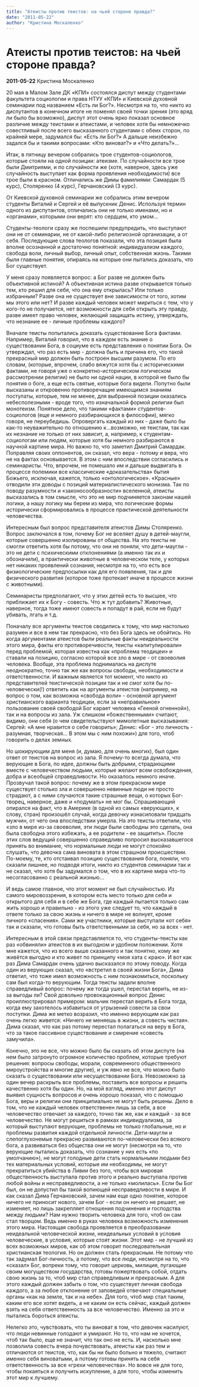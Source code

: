 ```yaml
---
title: "Атеисты против теистов: на чьей стороне правда?"
date: "2011-05-22"
author: "Кристина Москаленко"
---
```


# Атеисты против теистов: на чьей стороне правда?

**2011-05-22** Кристина Москаленко

20 мая в Малом Зале ДК «КПИ» состоялся диспут между студентами факультета социологии и права НТУУ «КПИ» и Киевской духовной семинарии под названием «Есть ли Бог?». Несмотря на то, что никто из диспутантов в конечном итоге не поменял своей точки зрения (это вряд ли было бы возможно), диспут этот очень ярко показал основное различие между теистами и атеистами, и человек хотя бы немножечко совестливый после всего высказанного студентами с обеих сторон, по крайней мере, задумался бы: «Есть ли Бог?» А дальше неизбежно задался бы и такими вопросами: «Кто виноват?» и «Что делать?»...

Итак, в пятницу вечером собрались трое студентов-социологов, которые стояли на одной позиции: атеизме. По случайности все трое были Дмитриями, и по случайности же (хотя, наверное, здесь уже случайность выступает как форма проявления необходимости) все трое были в красном. Отличались же Димы фамилиями: Самардак (5 курс), Столяренко (4 курс), Герчановский (3 курс).

От Киевской духовной семинарии же собрались этим вечером студенты Виталий и Сергей и её выпускник Денис. Используя термин одного из диспутантов, отличались они не только именами, но и «органами», которыми они верят: кто сердцем, кто умом...

Студенты-теологи сразу же поспешили предупредить, что выступают они не от семинарии, не от какой-либо религиозной организации, а от себя. Последующие слова теологов показали, что эта позиция была вполне осознанной и достаточно понятной: индивидуализм каждого, свобода воли, личный выбор, личный опыт, собственная жизнь. Такими были главные понятия, опираясь на которые они пытались доказать, что Бог существует.

У меня сразу появляется вопрос: а Бог разве не должен быть объективной истиной? А объективная истина разве открывается только тем, кто решил для себя, что она ему открылась? Или только избранным? Разве она не существует вне зависимости от того, хотим мы этого или нет? И разве каждый человек может мириться с тем, что у кого-то не получается, нет возможности для себя открыть эту правду, разве имеет право человек, желающий защищать истину, утверждать, что незнание ее - личные проблемы каждого?

Вначале теисты попытались доказать существование Бога фактами. Например, Виталий говорил, что в каждом есть знание о существовании Бога, в социуме есть представления о понятии Бога. Он утверждал, что раз есть мир - должна быть и причина его, что такой прекрасный мир должен быть построен высшим разумом. По его словам, (которые, впрочем, слабо вяжутся хотя бы с историческими фактами, не говоря уже о конкретно-историческом логическом рассмотрении религии) не было ни одной нации, в которой не было бы понятия о боге, а еще есть святые, которые бога видели. Попутно были высказаны и откровенно противоречащие имеющимся знаниям постулаты, которые, тем не менее, для выбранной позиции оказались небесполезными - вроде того, что изначальной формой религии был монотеизм. Понятное дело, что такими «фактами» студентов-социологов (еще и немного разбирающихся в философии), мягко говоря, не переубедишь. Опровергать каждый из них - даже было бы как-то неуважительно по отношению к...возможно, не теистам, так как их незнание не только от них зависит, а, например, к студентам-социологам или людям, которые хотя бы немного разбираются в научной картине мира. Но важно то, что заметил Дмитрий Самардак. Поправляя своих оппонентов, он сказал, что вера - потому и вера, что не на фактах основывается. В этом с ним впоследствии согласились и семинаристы. Что, впрочем, не помешало им и дальше выдвигать в процессе полемики все классические «доказательства» бытия Божьего, исключая, кажется, только «онтологическое». «Красные» отводили эти доводы с позиций материалистического монизма. Так по поводу разумности и «законосообразности» вселенной, атеисты высказались в том смысле, что это не мир подчиняется законам нашей логики, а нашу логику мы берем из мира, что логические формы исторически сформировались в процессе практической деятельности человечества.

Интересным был вопрос представителя атеистов Димы Столяренко. Вопрос заключался в том, почему Бог не вселяет душу в детей-маугли, которые совершенно изолированы от общества. На это теисты не смогли ответить хотя бы потому, что они не поняли, что дети-маугли - это не дети с психическими отклонениями (а именно так их и обозначили), а практически животные в человеческом теле, у которых нет никаких проявлений сознания, несмотря на то, что есть все физиологические предпосылки как для его появления, так и для физического развития (которое тоже протекает иначе в процессе жизни с животными).

Семинаристы предполагают, что у этих детей есть то высшее, что приближает их к Богу - совесть. Что ж тут добавить? Животные, наверное, тогда тоже имеют совесть и попадут в рай, если не будут убивать, лгать и т.д.

Поначалу все аргументы теистов сводились к тому, что мир настолько разумен и все в нем так прекрасно, что без Бога здесь не обойтись. Но когда аргументами атеистов были реальные факты неидеальности этого мира, факты его противоречивости, теисты «капитулировали» перед проблемой, которая известна как «проблема теодицеи» и ставали на позицию, согласно которой все зло в мире - от своеволия человека. Вообще, эта проблема поднималась на диспуте неоднократно, точно так же как вопросы свободы, необходимости и ответственности. И важным является тот момент, что никто из представителей теистической позиции так и не смог хотя бы по-человечески(!) ответить как на аргументы атеистов (например, на вопрос о том, как возможна «свобода воли» - основной аргумент христианского варианта теодицеи, если за «неправильное» пользование своей свободой Бог карает человека «Гееной огненной»), так и на вопросы из зала. Уж слишком «божественными» считают, видимо, они себя (о чем свидетельствуют мимолетные высказывания: Сергей: «А мне нравится о себе говорить»; Денис: «Бог - это личность - разумная, творческая... В этом мы с ним похожи») для того, чтоб говорить о делах земных.

Но шокирующим для меня (и, думаю, для очень многих), был один ответ от теистов на вопрос из зала. Я почему-то всегда думала, что верующие в Бога, по идее, должны быть добрыми, страдающими вместе с человечеством людьми, которые желают всем освобождения, добра и всеобщей справедливости. Но оказалось немного иначе. Прозвучал такой вопрос: почему же в этом прекрасном мире существует столько зла и совершенно невинные люди не просто страдают, а с ними случаются такие страшные вещи, о которых Бог-творец, наверное, даже и «подумать» не мог бы. Спрашивающий опирался на факт, что в Америке (в одной из самых «верующих», к слову, стран) произошёл случай, когда девочку изнасиловали тридцать мужчин, от чего она впоследствии умерла. На это теисты ответили, что «зло в мире из-за своеволия, эти люди были свободны это сделать, она была свободна этого избежать, а ее родители - ее защитить». После этих слов ведущий совершенно справедливо попросил высказавшегося принять во внимание, что нормальные люди не могут спокойно слушать, что девочка сама виновата в этом страшном происшествии. По-моему, те, кто отстаивал позицию существования бога, поняли, что сказали лишнее, но подводя итоги, никто из студентов семинарии так и не сказал, что хотя бы задумался о том, что в их картине мира что-то несогласованно с реальной жизнью...

И ведь самое главное, что этот момент не был случайностью. Из самого мировоззрения, в котором есть место только для себя и открытого для себя и в себе же Бога, где каждый пытается только сам жить хорошо и правильно - из этого уже следует то, что каждый в ответе только за свою жизнь и ничего в мире не волнует, кроме личного «спасения». Сами же участники, которые выступали «от себя» так и сказали, что готовы быть ответственными за себя, но за всех - нет.

Интересным в этой связи представляется то, что студенты-теисты как раз «обвиняли» атеистов в их выгодном и удобном положении. Хотя мне кажется, что из всего выше сказанного и так понятно, кому же живётся выгодно и кто живет по принципу «моя хата с краю». И вот как раз Дима Самардак очень удачно высказался по этому поводу. Когда один из верующих сказал, что «встретил в своей жизни Бога», Дима ответил, что тоже имел возможность с ним познакомиться, поскольку сам был когда-то верующим. Тогда теисты задали вполне справедливый вопрос: почему же тогда ушел, перестал верить, не из-за выгоды ли? Свой довольно провокационный вопрос Денис проиллюстрировал примером: мальчик перестал верить в Бога тогда, когда ему захотелось избавиться от угрызений совести за свои поступки. Дима же метко возразил, что именно верующим как раз очень легко живется: «Ничего не меняешь в жизни, а совесть чистая». Дима сказал, что как раз потому перестал полагаться на веру в Бога, что за такое пассивное существование и смирение «совесть замучила».

Конечно, это не все, что можно было бы сказать об этом диспуте (на нем было затронуто огромное количество проблем, которые требуют решения: вопросы свободы, морали, современного общественного мироустройства и многие другие), и уж явно не все, что можно было сказать о существовании или несуществовании Бога. Невозможно за один вечер раскрыть все проблемы, поставить все вопросы и решить качественно хотя бы один. Но, на мой взгляд, именно этот диспут выявил сущность вопросов и очень хорошо показал, что с помощью Бога, веры и религии они принципиально не могут быть решены. Дело в том, что не каждый человек ответственен лишь за себя, а все человечество отвечает за каждого, точно так же, как и каждый - за все человечество. Не могут решиться в рамках индивидуализма, за который выступают верующие, проблемы не только глобальные, но и проблемы развития каждой отдельной личности. Дети-маугли и слепоглухонемые прекрасно развиваются по-человечески без всякого бога, а развиваться без общества они не могут (несмотря на то, что верующие пытались доказать, что сознание у них есть «по умолчанию»), не могут голодные дети стать нормальными людьми без тех материальных условий, которые им необходимы, не могут прекратиться убийства в Ливии без того, чтобы вся мировая общественность выступала против этого и реально выступала против любой войны и несправедливости, а не только «молилась». Если бы Бог был, он не допустил бы такой вопиющей несправедливости в мире. И как сказал Дима Герчановский, зачем нам еще одно понятие, которое ничего не приносит нового, зачем Бог - если он ничего не решает, не изменяет, но лишь закрепляет отношения подчинения и господства между людьми? Нам нужно творить человека для того, чтоб он сам стал творцом. Ведь именно в руках человека возможность изменения этого мира. Настоящая свобода проявляется в преобразовании неидеальной человеческой жизни, неидеальных условий в условия человеческие, в условия, которые стоят жизни. Этот мир - не лучший из всех возможных миров, как об этом говорит последовательная христианская теология. Но он должен стать прекрасным. Не потому что так задумал Бог-личность, а потому, что все люди, несмотря на то, что «сказал» Бог, вопреки тому, что говорит церковь, милиция, пугающие своим могуществом государства, готовы пожертвовать собой, отдать свою жизнь за то, чтоб мир стал справедливым и прекрасным. А для этого каждый должен забыть о том, что существует личная свобода каждого, а за любое отклонение от заповедей отвечают специальные органы «как на земле, так и на небе». Для того, чтоб мир стал таким, каким его все хотят видеть, а не каким он есть сейчас, каждый должен взять на себя ответственность за все человечество. Именно за это и пытались бороться атеисты.

Нелегко это, чувствовать, что ты виноват в том, что девочек насилуют, что люди невинные голодают и умирают. Но то, что нам не хочется, чтоб так было, еще не значит, что так оно не есть. И, насколько мне позволила совесть вчера почувствовать, атеисты как раз тем и отличаются от теистов, что, как бы ни было больно и тяжело, считают именно себя виноватыми, а потому готовы принять на себя ответственность за все «грехи человечества». Но вовсе не для того, чтобы покаяться и получить искупление, а для того, чтобы изменить этот мир к лучшему.